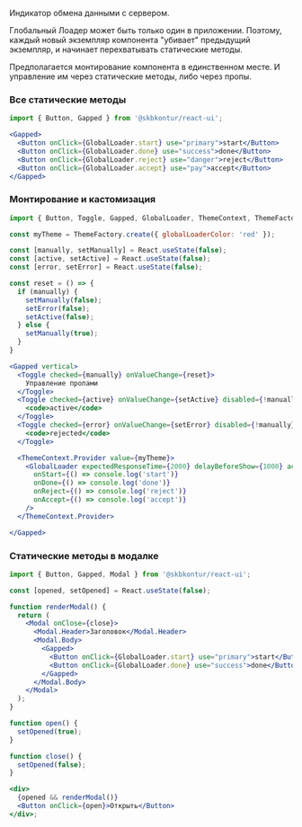 Индикатор обмена данными с сервером.

Глобальный Лоадер может быть только один в приложении. Поэтому, каждый новый экземпляр компонента
"убивает" предыдущий
экземпляр, и начинает перехватывать статические методы.

Предполагается монтирование компонента в единственном месте. И управление им через статические методы, либо через пропы.

### Все статические методы
```jsx harmony
import { Button, Gapped } from '@skbkontur/react-ui';

<Gapped>
  <Button onClick={GlobalLoader.start} use="primary">start</Button>
  <Button onClick={GlobalLoader.done} use="success">done</Button>
  <Button onClick={GlobalLoader.reject} use="danger">reject</Button>
  <Button onClick={GlobalLoader.accept} use="pay">accept</Button>
</Gapped>
```

### Монтирование и кастомизация
```jsx harmony
import { Button, Toggle, Gapped, GlobalLoader, ThemeContext, ThemeFactory } from '@skbkontur/react-ui';

const myTheme = ThemeFactory.create({ globalLoaderColor: 'red' });

const [manually, setManually] = React.useState(false);
const [active, setActive] = React.useState(false);
const [error, setError] = React.useState(false);

const reset = () => {
  if (manually) {
    setManually(false);
    setError(false);
    setActive(false);
  } else {
    setManually(true);
  }
}

<Gapped vertical>
  <Toggle checked={manually} onValueChange={reset}>
    Управление пропами
  </Toggle>
  <Toggle checked={active} onValueChange={setActive} disabled={!manually}>
    <code>active</code>
  </Toggle>
  <Toggle checked={error} onValueChange={setError} disabled={!manually}>
    <code>rejected</code>
  </Toggle>

  <ThemeContext.Provider value={myTheme}>
    <GlobalLoader expectedResponseTime={2000} delayBeforeShow={1000} active={active} rejected={error}
      onStart={() => console.log('start')}
      onDone={() => console.log('done')}
      onReject={() => console.log('reject')}
      onAccept={() => console.log('accept')}
    />
  </ThemeContext.Provider>

</Gapped>
```


### Статические методы в модалке
```jsx harmony
import { Button, Gapped, Modal } from '@skbkontur/react-ui';

const [opened, setOpened] = React.useState(false);

function renderModal() {
  return (
    <Modal onClose={close}>
      <Modal.Header>Заголовок</Modal.Header>
      <Modal.Body>
        <Gapped>
          <Button onClick={GlobalLoader.start} use="primary">start</Button>
          <Button onClick={GlobalLoader.done} use="success">done</Button>
        </Gapped>
      </Modal.Body>
    </Modal>
  );
}

function open() {
  setOpened(true);
}

function close() {
  setOpened(false);
}

<div>
  {opened && renderModal()}
  <Button onClick={open}>Открыть</Button>
</div>;
```
